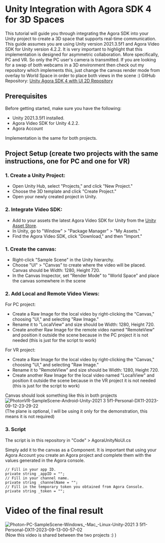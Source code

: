 # Unity Integration with Agora SDK 4 for 3D Spaces

This tutorial will guide you through integrating the Agora SDK into your Unity project to create a 3D space that supports real-time communication. This guide assumes you are using Unity version 2021.3.5f1 and Agora Video SDK for Unity version 4.2.2. It is very important to highlight that this implementation is designed for asymmetric collaboration. More specifically, PC and VR. So only the PC user's camera is transmitted. If you are looking for a swap of both webcams in a 3D environment then check out my repository which implements this, just change the canvas render mode from overlay to World Space in order to place both views in the scene :)
GitHub Repository: [Unity Agora SDK 4 with UI 2D Repository](https://github.com/marcor0311/unity-agora-sdk-4-with-ui-for-2d-spaces)

## Prerequisites

Before getting started, make sure you have the following:

- Unity 2021.3.5f1 installed.
- Agora Video SDK for Unity 4.2.2.
- Agora Account

Implementation is the same for both projects.
## Project Setup (create two projects with the same instructions, one for PC and one for VR)

### 1. Create a Unity Project:

- Open Unity Hub, select "Projects," and click "New Project."
- Choose the 3D template and click "Create Project."
- Open your newly created project in Unity.

### 2. Integrate Video SDK:

- Add to your assets the latest Agora Video SDK for Unity from the [Unity Asset Store](https://assetstore.unity.com/packages/tools/video/agora-video-sdk-for-unity-134502).
- In Unity, go to "Window" > "Package Manager" > "My Assets."
- Find the Agora Video SDK, click "Download," and then "Import."

### 1. Create the canvas:

- Right-click "Sample Scene" in the Unity hierarchy.
- Choose "UI" > "Canvas" to create where the video will be placed. Canvas should be Width: 1280, Height 720.
- In the Canvas Inspector, set "Render Mode" to "World Space" and place the canvas somewhere in the scene

### 2. Add Local and Remote Video Views:
For PC project:
- Create a Raw Image for the local video by right-clicking the "Canvas," choosing "UI," and selecting "Raw Image."
- Rename it to "LocalView" and size should be Width: 1280, Height 720.
- Create another Raw Image for the remote video named "RemoteView" and position it outside the scene because in the PC project it is not needed (this is just for the script to work)

For VR project:
- Create a Raw Image for the local video by right-clicking the "Canvas," choosing "UI," and selecting "Raw Image."
- Rename it to "RemoteView" and size should be Width: 1280, Height 720.
- Create another Raw Image for the local video named "LocalView" and position it outside the scene because in the VR project it is not needed (this is just for the script to work)

Canvas should look something like this in both projects
![PhotonVR-SampleScene-Android-Unity-2021 3 5f1-Personal-_DX11_-2023-09-12-23-29-22](https://github.com/marcor0311/unity-agora-sdk-4-for-3d-spaces/assets/110083517/271a40aa-3c59-407c-8757-d945ed765ecf)
(The plane is optional, I will be using it only for the demonstration, this means it is not required)

### 3. Script

The script is in this repository in "Code" > AgoraUnityNoUI.cs 

Simply add it to the canvas as a Component.
It is important that using your Agora Account you create an Agora project and complete them with the values generated in the Agora console.
```
// Fill in your app ID.
private string _appID = "";
// Fill in your channel name.
private string _channelName = "";
// Fill in the temporary token you obtained from Agora Console.
private string _token = "";
```
# Video of the final result
![Photon-PC-SampleScene-Windows_-Mac_-Linux-Unity-2021 3 5f1-Personal-_DX11_-2023-09-13-00-57-02](https://github.com/marcor0311/unity-agora-sdk-4-for-3d-spaces/assets/110083517/f024cb10-4dcb-4c86-9895-c939e07a01a1)
(Now this video is shared between the two projects :) )
